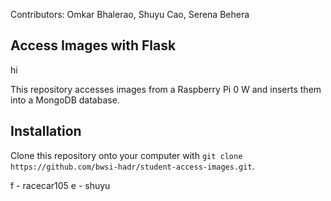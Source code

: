 Contributors: Omkar Bhalerao, Shuyu Cao, Serena Behera
## Access Images with Flask

hi 

This repository accesses images from a Raspberry Pi 0 W and inserts them into a MongoDB database.

## Installation

Clone this repository onto your computer with
```git clone https://github.com/bwsi-hadr/student-access-images.git```.

f - racecar105
e - shuyu

